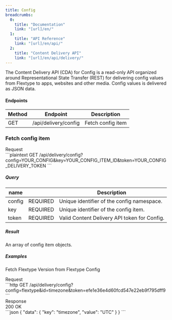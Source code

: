 ```yaml
---
title: Config
breadcrumbs:
  0:
    title: "Documentation"
    link: "[url]/en/"
  1:
    title: "API Reference"
    link: "[url]/en/api/"
  2:
    title: "Content Delivery API"
    link: "[url]/en/api/delivery/"
---
```


The Content Delivery API (CDA) for Config is a read-only API organized around Representational State Transfer (REST) for delivering config values from Flextype to apps, websites and other media. Config values is delivered as JSON data.

#### Endpoints

| Method | Endpoint | Description |
| --- | --- | --- |
| GET | /api/delivery/config | Fetch config item |

### Fetch config item

<div class="file-header">Request</div>
```plaintext
GET /api/delivery/config?config=YOUR_CONFIG&key=YOUR_CONFIG_ITEM_ID&token=YOUR_CONFIG_DELIVERY_TOKEN
```

##### Query

| name | |  Description |
| --- | --- | --- |
| config | REQUIRED | Unique identifier of the config namespace. |
| key | REQUIRED | Unique identifier of the config item. |
| token | REQUIRED | Valid Content Delivery API token for Config. |

##### Result

An array of config item objects.

##### Examples

Fetch Flextype Version from Flextype Config

<div class="file-header">Request</div>
```http
GET /api/delivery/config?config=flextype&id=timezone&token=efe1e36e4d60fcd547e22eb9f795dff9
```

<div class="file-header flex justify-between"><div>Response</div> <div class="text-right">200 OK</div></div>
```json
{
    "data": {
        "key": "timezone",
        "value": "UTC"
    }
}
```
